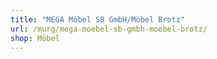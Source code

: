 ```yaml
---
title: "MEGA Möbel SB GmbH/Möbel Brotz"
url: /murg/mega-moebel-sb-gmbh-moebel-brotz/
shop: Möbel
---
```

